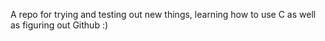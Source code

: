 A repo for trying and testing out new things, learning how to use C as well as figuring out Github :)
